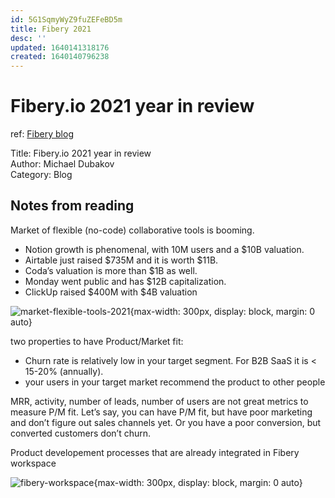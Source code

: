 ```yaml
---
id: 5G1SqmyWyZ9fuZEFeBD5m
title: Fibery 2021
desc: ''
updated: 1640141318176
created: 1640140796238
---
```

# Fibery.io 2021 year in review

ref: [Fibery blog](https://fibery.io/blog/fibery-2021/)

Title: Fibery.io 2021 year in review  
Author: Michael Dubakov  
Category: Blog

## Notes from reading

Market of flexible (no-code) collaborative tools is booming. 
- Notion growth is phenomenal, with 10M users and a $10B valuation. 
- Airtable just raised $735M and it is worth $11B. 
- Coda’s valuation is more than $1B as well. 
- Monday went public and has $12B capitalization. 
- ClickUp raised $400M with $4B valuation

![market-flexible-tools-2021](https://fibery.io/blog/static/6c13c15775f4d45dac193c3268544113/573d3/nocode-2021.png){max-width: 300px, display: block, margin: 0 auto}

two properties to have Product/Market fit:
- Churn rate is relatively low in your target segment. For B2B SaaS it is < 15-20% (annually).
- your users in your target market recommend the product to other people

MRR, activity, number of leads, number of users are not great metrics to measure P/M fit. Let’s say, you can have P/M fit, but have poor marketing and don’t figure out sales channels yet. Or you have a poor conversion, but converted customers don’t churn.

Product developement processes that are already integrated in Fibery workspace

![fibery-workspace](https://fibery.io/blog/static/d87826523fdf3b9da7c3a9826c67ec67/573d3/product-teams.png){max-width: 300px, display: block, margin: 0 auto}